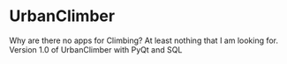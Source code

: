 # UrbanClimber
Why are there no apps for Climbing?  At least nothing that I am looking for.  Version 1.0 of UrbanClimber with PyQt and SQL
